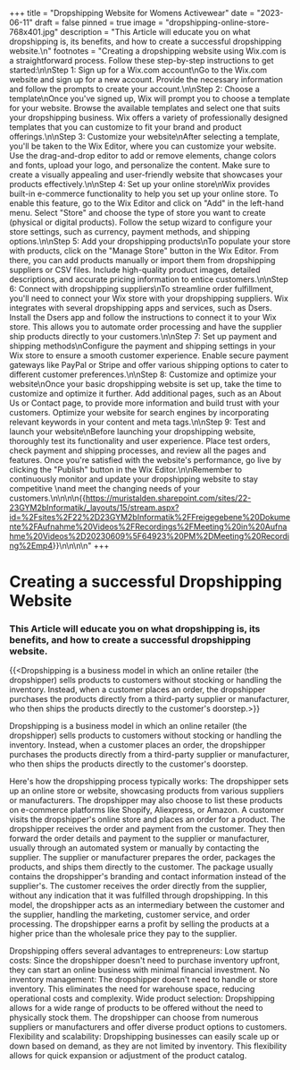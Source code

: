 +++
title = "Dropshipping Website for Womens Activewear"
date = "2023-06-11"
draft = false
pinned = true
image = "dropshipping-online-store-768x401.jpg"
description = "This Article will educate you on what dropshipping is, its benefits, and how to create a successful dropshipping website.\n"
footnotes = "Creating a dropshipping website using Wix.com is a straightforward process. Follow these step-by-step instructions to get started:\n\nStep 1: Sign up for a Wix.com account\nGo to the Wix.com website and sign up for a new account. Provide the necessary information and follow the prompts to create your account.\n\nStep 2: Choose a template\nOnce you've signed up, Wix will prompt you to choose a template for your website. Browse the available templates and select one that suits your dropshipping business. Wix offers a variety of professionally designed templates that you can customize to fit your brand and product offerings.\n\nStep 3: Customize your website\nAfter selecting a template, you'll be taken to the Wix Editor, where you can customize your website. Use the drag-and-drop editor to add or remove elements, change colors and fonts, upload your logo, and personalize the content. Make sure to create a visually appealing and user-friendly website that showcases your products effectively.\n\nStep 4: Set up your online store\nWix provides built-in e-commerce functionality to help you set up your online store. To enable this feature, go to the Wix Editor and click on \"Add\" in the left-hand menu. Select \"Store\" and choose the type of store you want to create (physical or digital products). Follow the setup wizard to configure your store settings, such as currency, payment methods, and shipping options.\n\nStep 5: Add your dropshipping products\nTo populate your store with products, click on the \"Manage Store\" button in the Wix Editor. From there, you can add products manually or import them from dropshipping suppliers or CSV files. Include high-quality product images, detailed descriptions, and accurate pricing information to entice customers.\n\nStep 6: Connect with dropshipping suppliers\nTo streamline order fulfillment, you'll need to connect your Wix store with your dropshipping suppliers. Wix integrates with several dropshipping apps and services, such as Dsers. Install the Dsers app and follow the instructions to connect it to your Wix store. This allows you to automate order processing and have the supplier ship products directly to your customers.\n\nStep 7: Set up payment and shipping methods\nConfigure the payment and shipping settings in your Wix store to ensure a smooth customer experience. Enable secure payment gateways like PayPal or Stripe and offer various shipping options to cater to different customer preferences.\n\nStep 8: Customize and optimize your website\nOnce your basic dropshipping website is set up, take the time to customize and optimize it further. Add additional pages, such as an About Us or Contact page, to provide more information and build trust with your customers. Optimize your website for search engines by incorporating relevant keywords in your content and meta tags.\n\nStep 9: Test and launch your website\nBefore launching your dropshipping website, thoroughly test its functionality and user experience. Place test orders, check payment and shipping processes, and review all the pages and features. Once you're satisfied with the website's performance, go live by clicking the \"Publish\" button in the Wix Editor.\n\nRemember to continuously monitor and update your dropshipping website to stay competitive \nand meet the changing needs of your customers.\n\n<!--StartFragment-->\n\n{{<https://muristalden.sharepoint.com/sites/22-23GYM2bInformatik/_layouts/15/stream.aspx?id=%2Fsites%2F22%2D23GYM2bInformatik%2FFreigegebene%20Dokumente%2FAufnahme%20Videos%2FRecordings%2FMeeting%20in%20Aufnahme%20Videos%2D20230609%5F64923%20PM%2DMeeting%20Recording%2Emp4>}}\n\n<!--EndFragment-->\n\n[](https://muristalden.sharepoint.com/sites/22-23GYM2bInformatik/_layouts/15/stream.aspx?id=%2Fsites%2F22%2D23GYM2bInformatik%2FFreigegebene%20Dokumente%2FAufnahme%20Videos%2FRecordings%2FMeeting%20in%20Aufnahme%20Videos%2D20230609%5F64923%20PM%2DMeeting%20Recording%2Emp4)"
+++
# Creating a successful Dropshipping Website


### This Article will educate you on what dropshipping is, its benefits, and how to create a successful dropshipping website.


{{<Dropshipping is a business model in which an online retailer (the dropshipper) sells products to customers without stocking or handling the inventory. Instead, when a customer places an order, the dropshipper purchases the products directly from a third-party supplier or manufacturer, who then ships the products directly to the customer's doorstep.>}}


Dropshipping is a business model in which an online retailer (the dropshipper) sells products to customers without stocking or handling the inventory. Instead, when a customer places an order, the dropshipper purchases the products directly from a third-party supplier or manufacturer, who then ships the products directly to the customer's doorstep.



Here's how the dropshipping process typically works:
The dropshipper sets up an online store or website, showcasing products from various suppliers or manufacturers. The dropshipper may also choose to list these products on e-commerce platforms like Shopify, Aliexpress, or Amazon.
A customer visits the dropshipper's online store and places an order for a product.
The dropshipper receives the order and payment from the customer. They then forward the order details and payment to the supplier or manufacturer, usually through an automated system or manually by contacting the supplier.
The supplier or manufacturer prepares the order, packages the products, and ships them directly to the customer. The package usually contains the dropshipper's branding and contact information instead of the supplier's.
The customer receives the order directly from the supplier, without any indication that it was fulfilled through dropshipping.
In this model, the dropshipper acts as an intermediary between the customer and the supplier, handling the marketing, customer service, and order processing. The dropshipper earns a profit by selling the products at a higher price than the wholesale price they pay to the supplier.

Dropshipping offers several advantages to entrepreneurs:
Low startup costs: Since the dropshipper doesn't need to purchase inventory upfront, they can start an online business with minimal financial investment.
No inventory management: The dropshipper doesn't need to handle or store inventory. This eliminates the need for warehouse space, reducing operational costs and complexity.
Wide product selection: Dropshipping allows for a wide range of products to be offered without the need to physically stock them. The dropshipper can choose from numerous suppliers or manufacturers and offer diverse product options to customers.
Flexibility and scalability: Dropshipping businesses can easily scale up or down based on demand, as they are not limited by inventory. This flexibility allows for quick expansion or adjustment of the product catalog.





